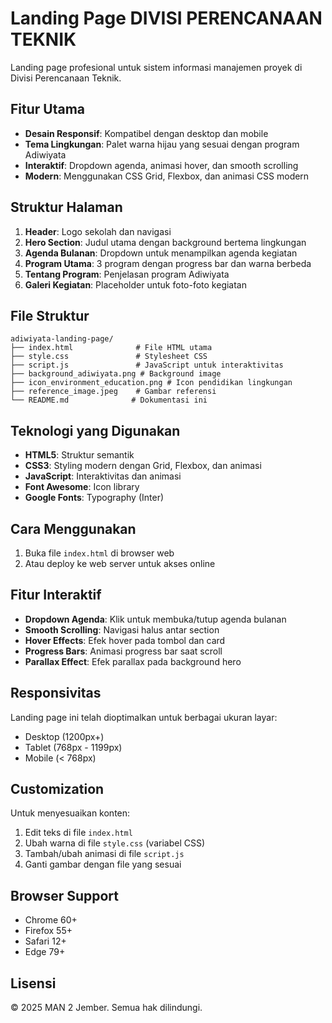 # Landing Page DIVISI PERENCANAAN TEKNIK

Landing page profesional untuk sistem informasi manajemen proyek di Divisi Perencanaan Teknik.

## Fitur Utama

- **Desain Responsif**: Kompatibel dengan desktop dan mobile
- **Tema Lingkungan**: Palet warna hijau yang sesuai dengan program Adiwiyata
- **Interaktif**: Dropdown agenda, animasi hover, dan smooth scrolling
- **Modern**: Menggunakan CSS Grid, Flexbox, dan animasi CSS modern

## Struktur Halaman

1. **Header**: Logo sekolah dan navigasi
2. **Hero Section**: Judul utama dengan background bertema lingkungan
3. **Agenda Bulanan**: Dropdown untuk menampilkan agenda kegiatan
4. **Program Utama**: 3 program dengan progress bar dan warna berbeda
5. **Tentang Program**: Penjelasan program Adiwiyata
6. **Galeri Kegiatan**: Placeholder untuk foto-foto kegiatan


## File Struktur

```
adiwiyata-landing-page/
├── index.html              # File HTML utama
├── style.css               # Stylesheet CSS
├── script.js               # JavaScript untuk interaktivitas
├── background_adiwiyata.png # Background image
├── icon_environment_education.png # Icon pendidikan lingkungan
├── reference_image.jpeg    # Gambar referensi
└── README.md              # Dokumentasi ini
```

## Teknologi yang Digunakan

- **HTML5**: Struktur semantik
- **CSS3**: Styling modern dengan Grid, Flexbox, dan animasi
- **JavaScript**: Interaktivitas dan animasi
- **Font Awesome**: Icon library
- **Google Fonts**: Typography (Inter)

## Cara Menggunakan

1. Buka file `index.html` di browser web
2. Atau deploy ke web server untuk akses online

## Fitur Interaktif

- **Dropdown Agenda**: Klik untuk membuka/tutup agenda bulanan
- **Smooth Scrolling**: Navigasi halus antar section
- **Hover Effects**: Efek hover pada tombol dan card
- **Progress Bars**: Animasi progress bar saat scroll
- **Parallax Effect**: Efek parallax pada background hero

## Responsivitas

Landing page ini telah dioptimalkan untuk berbagai ukuran layar:
- Desktop (1200px+)
- Tablet (768px - 1199px)
- Mobile (< 768px)

## Customization

Untuk menyesuaikan konten:
1. Edit teks di file `index.html`
2. Ubah warna di file `style.css` (variabel CSS)
3. Tambah/ubah animasi di file `script.js`
4. Ganti gambar dengan file yang sesuai

## Browser Support

- Chrome 60+
- Firefox 55+
- Safari 12+
- Edge 79+

## Lisensi

© 2025 MAN 2 Jember. Semua hak dilindungi.

